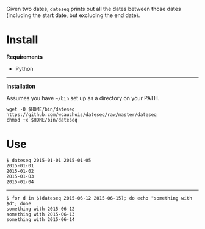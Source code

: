 Given two dates, `dateseq` prints out all the dates between those dates (including the start date, but excluding the end date).

Install
===

**Requirements**

- Python

---

**Installation**

Assumes you have `~/bin` set up as a directory on your PATH.

    wget -O $HOME/bin/dateseq https://github.com/wcauchois/dateseq/raw/master/dateseq
    chmod +x $HOME/bin/dateseq

Use
===

    $ dateseq 2015-01-01 2015-01-05
    2015-01-01
    2015-01-02
    2015-01-03
    2015-01-04

---

    $ for d in $(dateseq 2015-06-12 2015-06-15); do echo "something with $d"; done
    something with 2015-06-12
    something with 2015-06-13
    something with 2015-06-14



